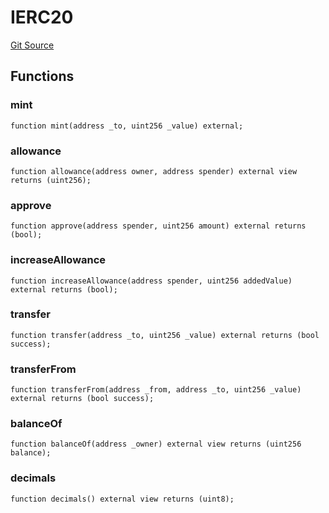 # IERC20
[Git Source](https://github.com/fetsorn/calibrator/blob/0f389c961061dc866d857aec6275ad5a77652230/contracts/interfaces/IERC20.sol)


## Functions
### mint


```solidity
function mint(address _to, uint256 _value) external;
```

### allowance


```solidity
function allowance(address owner, address spender) external view returns (uint256);
```

### approve


```solidity
function approve(address spender, uint256 amount) external returns (bool);
```

### increaseAllowance


```solidity
function increaseAllowance(address spender, uint256 addedValue) external returns (bool);
```

### transfer


```solidity
function transfer(address _to, uint256 _value) external returns (bool success);
```

### transferFrom


```solidity
function transferFrom(address _from, address _to, uint256 _value) external returns (bool success);
```

### balanceOf


```solidity
function balanceOf(address _owner) external view returns (uint256 balance);
```

### decimals


```solidity
function decimals() external view returns (uint8);
```


